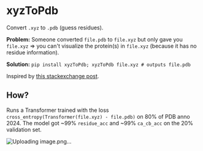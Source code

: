 # xyzToPdb
Convert `.xyz` to `.pdb` (guess residues). 

**Problem:**
  Someone converted `file.pdb` to `file.xyz` but only gave you `file.xyz` => you can't visualize the protein(s) in `file.xyz` (because it has no residue information).

**Solution:** `pip install xyzToPdb; xyzToPdb file.xyz # outputs file.pdb`

Inspired by [this stackexchange post](https://mattermodeling.stackexchange.com/questions/9844/is-it-possible-to-recover-the-protein-structure-after-conversions-pdb-xyz-pdb).

## How? 
Runs a Transformer trained with the loss `cross_entropy(Transformer(file.xyz) - file.pdb)` on 80% of PDB anno 2024. The model got ~99% `residue_acc` and ~99% `ca_cb_acc` on the 20% validation set. 

![Uploading image.png…]()
